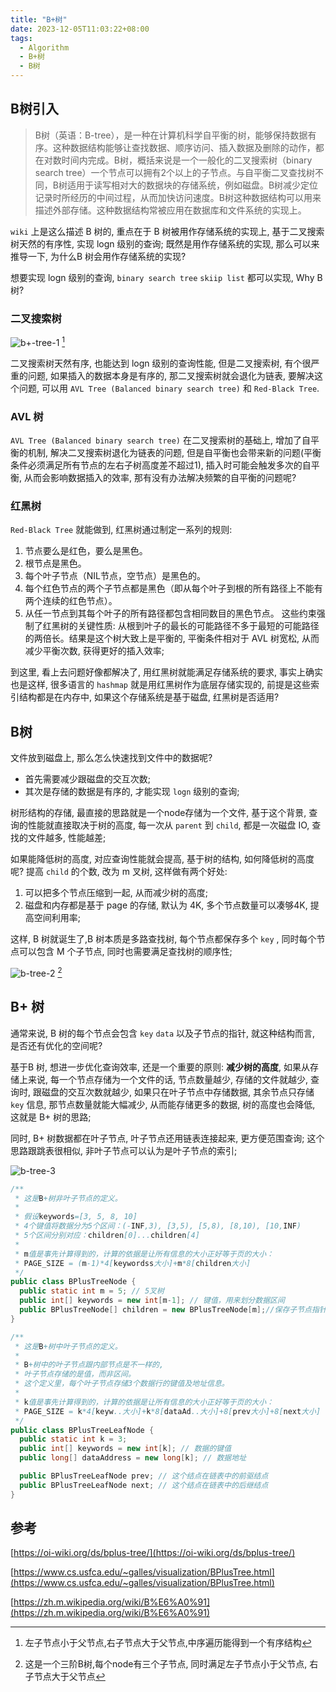 ```yaml
---
title: "B+树"
date: 2023-12-05T11:03:22+08:00
tags:
  - Algorithm
  - B+树
  - B树
---
```


## B树引入

> B树（英语：B-tree），是一种在计算机科学自平衡的树，能够保持数据有序。这种数据结构能够让查找数据、顺序访问、插入数据及删除的动作，都在对数时间内完成。B树，概括来说是一个一般化的二叉搜索树（binary search tree）一个节点可以拥有2个以上的子节点。与自平衡二叉查找树不同，B树适用于读写相对大的数据块的存储系统，例如磁盘。B树减少定位记录时所经历的中间过程，从而加快访问速度。B树这种数据结构可以用来描述外部存储。这种数据结构常被应用在数据库和文件系统的实现上。

`wiki` 上是这么描述 B 树的, 重点在于 B 树被用作存储系统的实现上, 基于二叉搜索树天然的有序性, 实现 logn 级别的查询; 既然是用作存储系统的实现, 那么可以来推导一下, 为什么B 树会用作存储系统的实现? 

想要实现 logn 级别的查询, `binary search tree` `skiip list` 都可以实现, Why B 树?

### 二叉搜索树 

![b+-tree-1](/assets/img/b-tree-1.svg) [^b+-tree-1]
[^b+-tree-1]: 左子节点小于父节点,右子节点大于父节点,中序遍历能得到一个有序结构

二叉搜索树天然有序, 也能达到 logn 级别的查询性能, 但是二叉搜索树, 有个很严重的问题, 如果插入的数据本身是有序的, 那二叉搜索树就会退化为链表, 要解决这个问题, 可以用 `AVL Tree (Balanced binary search tree)` 和 `Red-Black Tree`.

### AVL 树

`AVL Tree (Balanced binary search tree)` 在二叉搜索树的基础上, 增加了自平衡的机制, 解决二叉搜索树退化为链表的问题, 但是自平衡也会带来新的问题(平衡条件必须满足所有节点的左右子树高度差不超过1), 插入时可能会触发多次的自平衡, 从而会影响数据插入的效率, 那有没有办法解决频繁的自平衡的问题呢? 

### 红黑树

`Red-Black Tree` 就能做到, 红黑树通过制定一系列的规则: 
1. 节点要么是红色，要么是黑色。
2. 根节点是黑色。
3. 每个叶子节点（NIL节点，空节点）是黑色的。
4. 每个红色节点的两个子节点都是黑色（即从每个叶子到根的所有路径上不能有两个连续的红色节点）。
5. 从任一节点到其每个叶子的所有路径都包含相同数目的黑色节点。
这些约束强制了红黑树的关键性质: 从根到叶子的最长的可能路径不多于最短的可能路径的两倍长。结果是这个树大致上是平衡的, 平衡条件相对于 AVL 树宽松, 从而减少平衡次数, 获得更好的插入效率;

到这里, 看上去问题好像都解决了, 用红黑树就能满足存储系统的要求, 事实上确实也是这样, 很多语言的 `hashmap` 就是用红黑树作为底层存储实现的, 前提是这些索引结构都是在内存中, 如果这个存储系统是基于磁盘, 红黑树是否适用?  

## B树

文件放到磁盘上, 那么怎么快速找到文件中的数据呢? 
* 首先需要减少跟磁盘的交互次数;
* 其次是存储的数据是有序的, 才能实现 `logn` 级别的查询; 

树形结构的存储, 最直接的思路就是一个node存储为一个文件, 基于这个背景, 查询的性能就直接取决于树的高度, 每一次从 `parent` 到 `child`, 都是一次磁盘 IO, 查找的文件越多, 性能越差; 

如果能降低树的高度, 对应查询性能就会提高, 基于树的结构, 如何降低树的高度呢? 提高 `child` 的个数, 改为 m 叉树, 这样做有两个好处:
1. 可以把多个节点压缩到一起, 从而减少树的高度;
2. 磁盘和内存都是基于 page 的存储, 默认为 4K, 多个节点数量可以凑够4K, 提高空间利用率;

这样, B 树就诞生了,B 树本质是多路查找树, 每个节点都保存多个 `key` , 同时每个节点可以包含 M 个子节点, 同时也需要满足查找树的顺序性;


![b-tree-2](/assets/img/b-tree-2.svg) [^b+-tree-2]
[^b+-tree-2]: 这是一个三阶B树,每个node有三个子节点, 同时满足左子节点小于父节点, 右子节点大于父节点

## B+ 树

通常来说, B 树的每个节点会包含 `key` `data` 以及子节点的指针, 就这种结构而言, 是否还有优化的空间呢? 

基于B 树, 想进一步优化查询效率, 还是一个重要的原则: **减少树的高度**, 如果从存储上来说, 每一个节点存储为一个文件的话, 节点数量越少, 存储的文件就越少, 查询时, 跟磁盘的交互次数就越少, 如果只在叶子节点中存储数据, 其余节点只存储 `key` 信息, 那节点数量就能大幅减少, 从而能存储更多的数据, 树的高度也会降低, 这就是 B+ 树的思路; 

同时, B+ 树数据都在叶子节点, 叶子节点还用链表连接起来, 更方便范围查询; 这个思路跟跳表很相似, 非叶子节点可以认为是叶子节点的索引;

![b-tree-3](/assets/img/b-tree-3.svg) 


``` java
/**
 * 这是B+树非叶子节点的定义。
 *
 * 假设keywords=[3, 5, 8, 10]
 * 4个键值将数据分为5个区间：(-INF,3), [3,5), [5,8), [8,10), [10,INF)
 * 5个区间分别对应：children[0]...children[4]
 *
 * m值是事先计算得到的，计算的依据是让所有信息的大小正好等于页的大小：
 * PAGE_SIZE = (m-1)*4[keywordss大小]+m*8[children大小]
 */
public class BPlusTreeNode {
  public static int m = 5; // 5叉树
  public int[] keywords = new int[m-1]; // 键值，用来划分数据区间
  public BPlusTreeNode[] children = new BPlusTreeNode[m];//保存子节点指针
}

/**
 * 这是B+树中叶子节点的定义。
 *
 * B+树中的叶子节点跟内部节点是不一样的,
 * 叶子节点存储的是值，而非区间。
 * 这个定义里，每个叶子节点存储3个数据行的键值及地址信息。
 *
 * k值是事先计算得到的，计算的依据是让所有信息的大小正好等于页的大小：
 * PAGE_SIZE = k*4[keyw..大小]+k*8[dataAd..大小]+8[prev大小]+8[next大小]
 */
public class BPlusTreeLeafNode {
  public static int k = 3;
  public int[] keywords = new int[k]; // 数据的键值
  public long[] dataAddress = new long[k]; // 数据地址

  public BPlusTreeLeafNode prev; // 这个结点在链表中的前驱结点
  public BPlusTreeLeafNode next; // 这个结点在链表中的后继结点
}
```


## 参考

[https://oi-wiki.org/ds/bplus-tree/](https://oi-wiki.org/ds/bplus-tree/)

[https://www.cs.usfca.edu/~galles/visualization/BPlusTree.html](https://www.cs.usfca.edu/~galles/visualization/BPlusTree.html)

[https://zh.m.wikipedia.org/wiki/B%E6%A0%91](https://zh.m.wikipedia.org/wiki/B%E6%A0%91)

